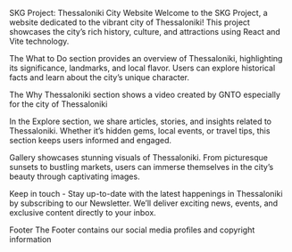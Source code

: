 SKG Project: Thessaloniki City Website
Welcome to the SKG Project, a website dedicated to the vibrant city of Thessaloniki! This project showcases the city’s rich history, culture, and attractions using React and Vite technology.

The What to Do section provides an overview of Thessaloniki, highlighting its significance, landmarks, and local flavor. Users can explore historical facts and learn about the city’s unique character.

The Why Thessaloniki section shows a video created by GNTO especially for the city of Thessaloniki

In the Explore section, we share articles, stories, and insights related to Thessaloniki. Whether it’s hidden gems, local events, or travel tips, this section keeps users informed and engaged.

Gallery showcases stunning visuals of Thessaloniki. From picturesque sunsets to bustling markets, users can immerse themselves in the city’s beauty through captivating images.

Keep in touch - Stay up-to-date with the latest happenings in Thessaloniki by subscribing to our Newsletter. We’ll deliver exciting news, events, and exclusive content directly to your inbox.

Footer
The Footer contains our social media profiles and copyright information
